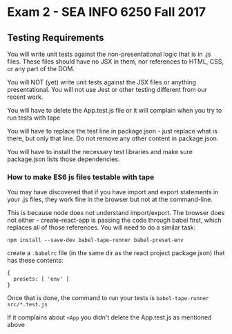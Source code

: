 # Exam 2 - SEA INFO 6250 Fall 2017
## Testing Requirements

You will write unit tests against the non-presentational logic that is in .js files.  These files should have no JSX in them, nor references to HTML, CSS, or any part of the DOM.  

You will NOT (yet) write unit tests against the JSX files or anything presentational.  You will not use Jest or other testing different from our recent work.

You will have to delete the App.test.js file or it will complain when you try to run tests with tape

You will have to replace the test line in package.json - just replace what is there, but only that line.  Do not remove any other content in package.json.

You will have to install the necessary test libraries and make sure package.json lists those dependencies.  

### How to make ES6 js files testable with tape

You may have discovered that if you have import and export statements in your .js files, they work fine in the browser but not at the command-line.

This is because node does not understand import/export.  The browser does not either - create-react-app is passing the code through babel first, which replaces all of those references. You will need to do a similar task:

```
npm install --save-dev babel-tape-runner babel-preset-env
```
create a `.babelrc` file (in the same dir as the react project package.json) that has these contents:
```
{ 
  presets: [ 'env' ]
}
```
Once that is done, the command to run your tests is `babel-tape-runner src/*.test.js`

If it complains about `<App` you didn't delete the App.test.js as mentioned above


